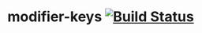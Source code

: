 # modifier-keys [![Build Status](https://travis-ci.org/applitools/modifier-keys.svg?branch=master)](https://travis-ci.org/applitools/modifier-keys)
